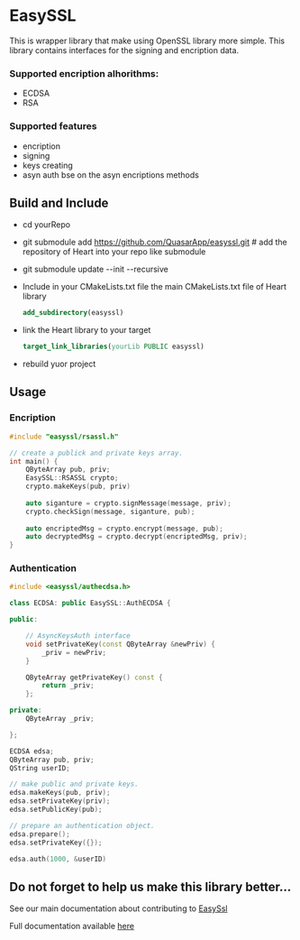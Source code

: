 # EasySSL
This is wrapper library that make using OpenSSL library more simple. 
This library contains interfaces for the signing and encription data.

### Supported encription alhorithms:
* ECDSA
* RSA

### Supported features
* encription 
* signing
* keys creating
* asyn auth bse on the asyn encriptions methods


## Build and Include
 
 * cd yourRepo
 * git submodule add https://github.com/QuasarApp/easyssl.git # add the repository of Heart into your repo like submodule
 * git submodule update --init --recursive
 * Include in your CMakeLists.txt file the main CMakeLists.txt file of Heart library
 
     ```cmake
     add_subdirectory(easyssl)
     ```
     
 * link the Heart library to your target
     ```cmake
     target_link_libraries(yourLib PUBLIC easyssl)
     ```
 * rebuild yuor project



## Usage

### Encription

```cpp
#include "easyssl/rsassl.h"

// create a publick and private keys array.
int main() {
    QByteArray pub, priv;
    EasySSL::RSASSL crypto;
    crypto.makeKeys(pub, priv)
    
    auto siganture = crypto.signMessage(message, priv);
    crypto.checkSign(message, siganture, pub);
    
    auto encriptedMsg = crypto.encrypt(message, pub);
    auto decryptedMsg = crypto.decrypt(encriptedMsg, priv);
}


```


### Authentication 

```cpp
#include <easyssl/authecdsa.h>

class ECDSA: public EasySSL::AuthECDSA {

public:

    // AsyncKeysAuth interface
    void setPrivateKey(const QByteArray &newPriv) {
        _priv = newPriv;
    }

    QByteArray getPrivateKey() const {
        return _priv;
    };

private:
    QByteArray _priv;

};

ECDSA edsa;
QByteArray pub, priv;
QString userID;

// make public and private keys.
edsa.makeKeys(pub, priv);
edsa.setPrivateKey(priv);
edsa.setPublicKey(pub);

// prepare an authentication object.
edsa.prepare();
edsa.setPrivateKey({});

edsa.auth(1000, &userID)

```

## Do not forget to help us make this library better... 
See our main documentation about contributing to [EasySsl](https://github.com/QuasarApp/easyssl/blob/main/CONTRIBUTING.md) 

Full documentation available [here](https://quasarapp.ddns.net:3031/docs/QuasarApp/easyssl/latest/index.html) 
